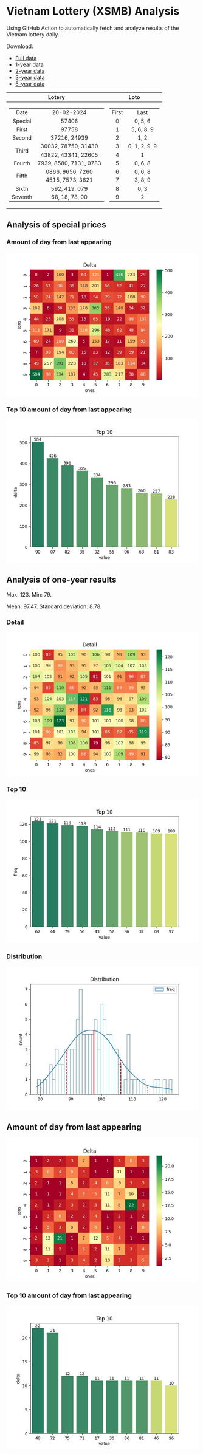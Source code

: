 # Vietnam Lottery (XSMB) Analysis

Using GitHub Action to automatically fetch and analyze results of the Vietnam lottery daily.

Download:

* [Full data](https://raw.githubusercontent.com/khiemdoan/vietnam-lottery-xsmb-analysis/main/results/xsmb.csv)
* [1-year data](https://raw.githubusercontent.com/khiemdoan/vietnam-lottery-xsmb-analysis/main/results/xsmb_1_year.csv)
* [2-year data](https://raw.githubusercontent.com/khiemdoan/vietnam-lottery-xsmb-analysis/main/results/xsmb_2_year.csv)
* [3-year data](https://raw.githubusercontent.com/khiemdoan/vietnam-lottery-xsmb-analysis/main/results/xsmb_3_year.csv)
* [5-year data](https://raw.githubusercontent.com/khiemdoan/vietnam-lottery-xsmb-analysis/main/results/xsmb_5_year.csv)

| Lotery      | Loto |
| :-----------: | :-----------: |
| <table><tr><td>Date</td><td>20-02-2024</td></tr><tr><td>Special</td><td>57406</td></tr><tr><td>First</td><td>97758</td></tr><tr><td>Second</td><td>37216, 24939</td></tr><tr><td rowspan="2">Third</td><td>30032, 78750, 31430</td></tr><tr><td>43822, 43341, 22605</td></tr><tr><td>Fourth</td><td>7939, 8580, 7131, 0783</td></tr><tr><td rowspan="2">Fifth</td><td>0866, 9656, 7260</td></tr><tr><td>4515, 7573, 3621</td></tr><tr><td>Sixth</td><td>592, 419, 079</td></tr><tr><td>Seventh</td><td>68, 18, 78, 00</td></tr></table> | <table><tr><td>First</td><td>Last</td></tr><tr><td>0</td><td>0, 5, 6</td></tr><tr><td>1</td><td>5, 6, 8, 9</td></tr><tr><td>2</td><td>1, 2</td></tr><tr><td>3</td><td>0, 1, 2, 9, 9</td></tr><tr><td>4</td><td>1</td></tr><tr><td>5</td><td>0, 6, 8</td></tr><tr><td>6</td><td>0, 6, 8</td></tr><tr><td>7</td><td>3, 8, 9</td></tr><tr><td>8</td><td>0, 3</td></tr><tr><td>9</td><td>2</td></tr></table> |


<h2>Analysis of special prices</h2>

<h3>Amount of day from last appearing</h3>

![Delta](images/special_delta.jpg)

<h3>Top 10 amount of day from last appearing</h3>

![Delta top 10](images/special_delta_top_10.jpg)

<h2>Analysis of one-year results</h2>

Max: 123. Min: 79.

Mean: 97.47. Standard deviation: 8.78.

<h3>Detail</h3>

![Detail](images/heatmap.jpg)

<h3>Top 10</h3>

![Top 10](images/top-10.jpg)

<h3>Distribution</h3>

![Distribution](images/distribution.jpg)

<h2>Amount of day from last appearing</h2>

![Delta](images/delta.jpg)

<h3>Top 10 amount of day from last appearing</h3>

![Delta top 10](images/delta_top_10.jpg)